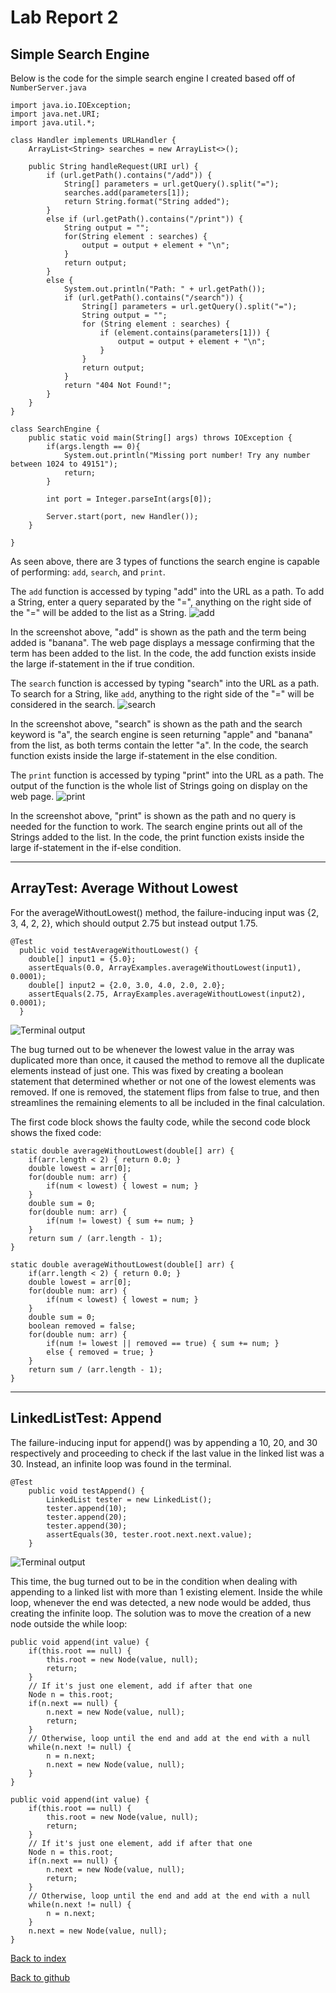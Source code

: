 # Lab Report 2
## Simple Search Engine
Below is the code for the simple search engine I created based off of `NumberServer.java`
```
import java.io.IOException;
import java.net.URI;
import java.util.*;

class Handler implements URLHandler {
    ArrayList<String> searches = new ArrayList<>();

    public String handleRequest(URI url) {
        if (url.getPath().contains("/add")) {
            String[] parameters = url.getQuery().split("=");
            searches.add(parameters[1]);
            return String.format("String added");
        }
        else if (url.getPath().contains("/print")) {
            String output = "";
            for(String element : searches) {
                output = output + element + "\n";
            }
            return output;
        }
        else {
            System.out.println("Path: " + url.getPath());
            if (url.getPath().contains("/search")) {
                String[] parameters = url.getQuery().split("=");
                String output = "";
                for (String element : searches) {
                    if (element.contains(parameters[1])) {
                        output = output + element + "\n";
                    }
                }
                return output;
            }
            return "404 Not Found!";
        }
    }
}

class SearchEngine {
    public static void main(String[] args) throws IOException {
        if(args.length == 0){
            System.out.println("Missing port number! Try any number between 1024 to 49151");
            return;
        }

        int port = Integer.parseInt(args[0]);

        Server.start(port, new Handler());
    }
    
}
```
As seen above, there are 3 types of functions the search engine is capable of performing: `add`, `search`, and `print`.

The `add` function is accessed by typing "add" into the URL as a path. To add a String, enter a query separated by the "=", anything on the right side of the "=" will be added to the list as a String.
![add](https://imgur.com/vgYFWYc)

In the screenshot above, "add" is shown as the path and the term being added is "banana". The web page displays a message confirming that the term has been added to the list. In the code, the add function exists inside the large if-statement in the if true condition.

The `search` function is accessed by typing "search" into the URL as a path. To search for a String, like `add`, anything to the right side of the "=" will be considered in the search.
![search](https://imgur.com/O1Hwsef)

In the screenshot above, "search" is shown as the path and the search keyword is "a", the search engine is seen returning "apple" and "banana" from the list, as both terms contain the letter "a". In the code, the search function exists inside the large if-statement in the else condition.

The `print` function is accessed by typing "print" into the URL as a path. The output of the function is the whole list of Strings going on display on the web page.
![print](https://imgur.com/k7lz36G)

In the screenshot above, "print" is shown as the path and no query is needed for the function to work. The search engine prints out all of the Strings added to the list. In the code, the print function exists inside the large if-statement in the if-else condition.
***
## ArrayTest: Average Without Lowest
For the averageWithoutLowest() method, the failure-inducing input was {2, 3, 4, 2, 2}, which should output 2.75 but instead output 1.75.
```
@Test
  public void testAverageWithoutLowest() {
    double[] input1 = {5.0};
    assertEquals(0.0, ArrayExamples.averageWithoutLowest(input1), 0.0001);
    double[] input2 = {2.0, 3.0, 4.0, 2.0, 2.0};
    assertEquals(2.75, ArrayExamples.averageWithoutLowest(input2), 0.0001);
  }
```
![Terminal output](https://imgur.com/ARi9G2r)

The bug turned out to be whenever the lowest value in the array was duplicated more than once, it caused the method to remove all the duplicate elements instead of just one. This was fixed by creating a boolean statement that determined whether or not one of the lowest elements was removed. If one is removed, the statement flips from false to true, and then streamlines the remaining elements to all be included in the final calculation.

The first code block shows the faulty code, while the second code block shows the fixed code:
```
static double averageWithoutLowest(double[] arr) {
    if(arr.length < 2) { return 0.0; }
    double lowest = arr[0];
    for(double num: arr) {
        if(num < lowest) { lowest = num; }
    }
    double sum = 0;
    for(double num: arr) {
        if(num != lowest) { sum += num; }
    }
    return sum / (arr.length - 1);
}
```
```
static double averageWithoutLowest(double[] arr) {
    if(arr.length < 2) { return 0.0; }
    double lowest = arr[0];
    for(double num: arr) {
        if(num < lowest) { lowest = num; }
    }
    double sum = 0;
    boolean removed = false;
    for(double num: arr) {
        if(num != lowest || removed == true) { sum += num; }
        else { removed = true; }
    }
    return sum / (arr.length - 1);
}
```
***
## LinkedListTest: Append
The failure-inducing input for append() was by appending a 10, 20, and 30 respectively and proceeding to check if the last value in the linked list was a 30. Instead, an infinite loop was found in the terminal.
```
@Test
    public void testAppend() {
        LinkedList tester = new LinkedList();
        tester.append(10);
        tester.append(20);
        tester.append(30);
        assertEquals(30, tester.root.next.next.value);
    }
```
![Terminal output](https://imgur.com/luyBvP4)

This time, the bug turned out to be in the condition when dealing with appending to a linked list with more than 1 existing element. Inside the while loop, whenever the end was detected, a new node would be added, thus creating the infinite loop. The solution was to move the creation of a new node outside the while loop:
```
public void append(int value) {
    if(this.root == null) {
        this.root = new Node(value, null);
        return;
    }
    // If it's just one element, add if after that one
    Node n = this.root;
    if(n.next == null) {
        n.next = new Node(value, null);
        return;
    }
    // Otherwise, loop until the end and add at the end with a null
    while(n.next != null) {
        n = n.next;
        n.next = new Node(value, null);
    }
}
```
```
public void append(int value) {
    if(this.root == null) {
        this.root = new Node(value, null);
        return;
    }
    // If it's just one element, add if after that one
    Node n = this.root;
    if(n.next == null) {
        n.next = new Node(value, null);
        return;
    }
    // Otherwise, loop until the end and add at the end with a null
    while(n.next != null) {
        n = n.next;
    }
    n.next = new Node(value, null);
}
```
[Back to index](https://tankstar03.github.io/cse15l-lab-reports/)

[Back to github](https://github.com/Tankstar03/cse15l-lab-reports)